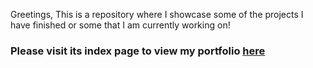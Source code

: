 Greetings,
This is a repository where I showcase some of the projects I have finished or some that I am currently working on!
### Please visit its index page to view my portfolio [here](faisaltf.github.io)
